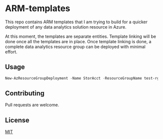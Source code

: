 # ARM-templates

This repo contains ARM templates that I am trying to build for a quicker deployment of any data analytics solution resource in Azure.

At this moment, the templates are separate entities. Template linking will be done once all the templates are in place. Once template linking is done, a complete data analytics resource group can be deployed with minimal effort.

## Usage

```powershell
New-AzResourceGroupDeployment -Name StorAcct -ResourceGroupName test-rg -TemplateFile .\storageAccount.json -TemplateParameterFile .\storageaccount.parameters.json
```

## Contributing
Pull requests are welcome.

## License
[MIT](https://choosealicense.com/licenses/mit/)
